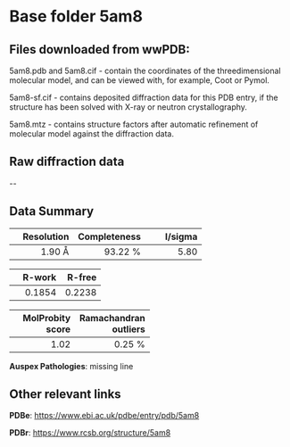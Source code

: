 # Base folder 5am8

## Files downloaded from wwPDB:

5am8.pdb and 5am8.cif - contain the coordinates of the threedimensional molecular model, and can be viewed with, for example, Coot or Pymol.

5am8-sf.cif - contains deposited diffraction data for this PDB entry, if the structure has been solved with X-ray or neutron crystallography.

5am8.mtz - contains structure factors after automatic refinement of molecular model against the diffraction data.

## Raw diffraction data

--<br> 

## Data Summary
|   | Resolution | Completeness| I/sigma |
|---|-------------:|----------------:|--------------:|
|   |1.90 Å|93.22 %|<img width=50/>5.80 |

|   | **R-work**| **R-free**   
|---|-------------:|----------------:|           
||  0.1854|  0.2238|

|   |**MolProbity<br>score**| **Ramachandran<br>outliers** 
|---|-------------:|----------------:|
||  1.02|  0.25 %|

**Auspex Pathologies**: missing line

 

## Other relevant links 
**PDBe**:  https://www.ebi.ac.uk/pdbe/entry/pdb/5am8
 
**PDBr**: https://www.rcsb.org/structure/5am8 

